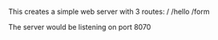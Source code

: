 This creates a simple web server with 3 routes:
/
/hello
/form

The server would be listening on port 8070
